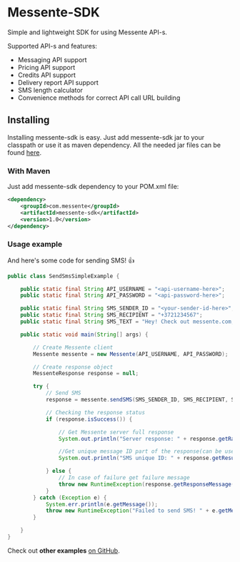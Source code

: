 # Messente-SDK

Simple and lightweight SDK for using Messente API-s.

Supported API-s and features:

 * Messaging API support
 * Pricing API support
 * Credits API support
 * Delivery report API support
 * SMS length calculator
 * Convenience methods for correct API call URL building

## Installing
Installing messente-sdk is easy. Just add messente-sdk jar to your classpath or use it as maven dependency.
All the needed jar files can be found [here](http://search.maven.org/#search%7Cga%7C1%7Cg%3A%22com.messente%22%20AND%20a%3A%22messente-sdk%22).

### With Maven

Just add messente-sdk dependency to your POM.xml file:

```xml
<dependency>
    <groupId>com.messente</groupId>
    <artifactId>messente-sdk</artifactId>
    <version>1.0</version>
</dependency>
```

### Usage example

And here's some code for sending SMS! :+1:

```java
public class SendSmsSimpleExample {

    public static final String API_USERNAME = "<api-username-here>";
    public static final String API_PASSWORD = "<api-password-here>";

    public static final String SMS_SENDER_ID = "<your-sender-id-here>";
    public static final String SMS_RECIPIENT = "+3721234567";
    public static final String SMS_TEXT = "Hey! Check out messente.com, it's awesome!";

    public static void main(String[] args) {

        // Create Messente client
        Messente messente = new Messente(API_USERNAME, API_PASSWORD);

        // Create response object
        MessenteResponse response = null;

        try {
            // Send SMS
            response = messente.sendSMS(SMS_SENDER_ID, SMS_RECIPIENT, SMS_TEXT);

            // Checking the response status
            if (response.isSuccess()) {

                // Get Messente server full response
                System.out.println("Server response: " + response.getRawResponse());

                //Get unique message ID part of the response(can be used for retrieving message delivery status later)
                System.out.println("SMS unique ID: " + response.getResult());

            } else {
                // In case of failure get failure message                
                throw new RuntimeException(response.getResponseMessage());
            }
        } catch (Exception e) {
            System.err.println(e.getMessage());
            throw new RuntimeException("Failed to send SMS! " + e.getMessage());
        }

    }
}
```

Check out **other examples** [on GitHub](https://github.com/messente/messente-sdk/tree/master/examples/src/com/messente/examples).


